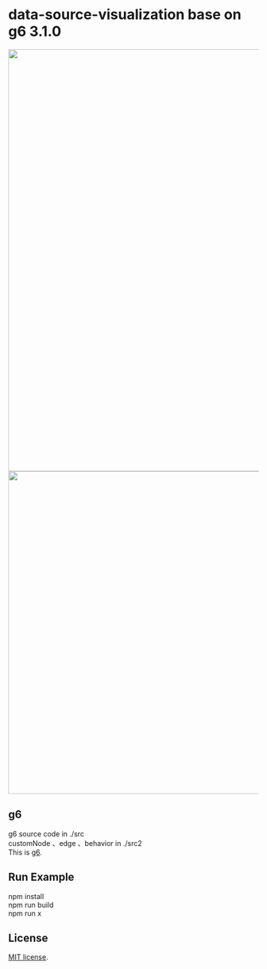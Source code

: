 # data-source-visualization base on g6 3.1.0

<img src="https://github.com/foolzhang/data-source-visualization/blob/master/img/demo.png" height=850>

<img src="https://github.com/foolzhang/data-source-visualization/blob/master/img/demo2.png" height=650>

## g6
g6 source code  in ./src  
customNode 、edge 、behavior in ./src2  
This is [g6](https://github.com/antvis/g6). 

## Run Example
npm install  
npm run build  
npm run x  

## License

[MIT license](./LICENSE).
